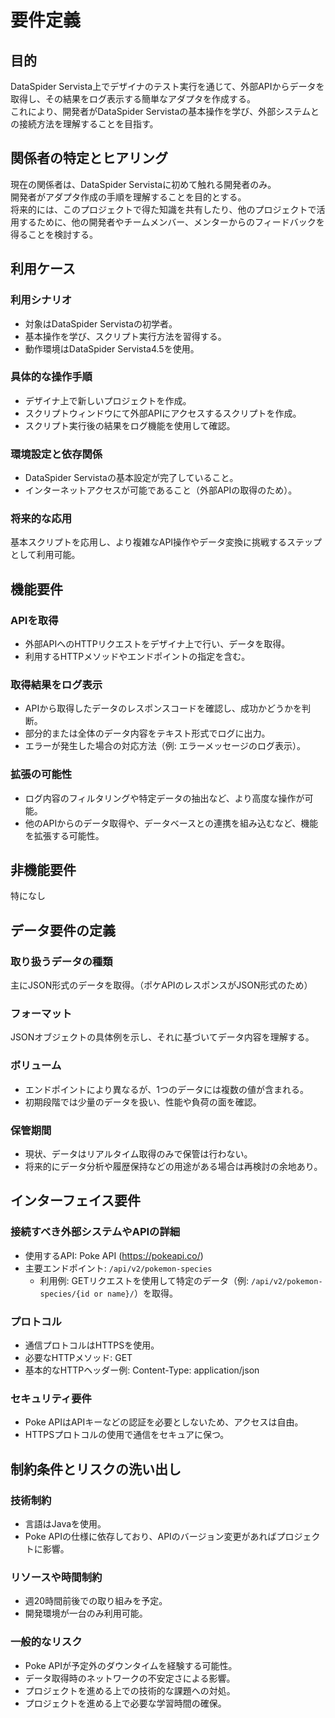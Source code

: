 # 要件定義

## 目的
DataSpider Servista上でデザイナのテスト実行を通じて、外部APIからデータを取得し、その結果をログ表示する簡単なアダプタを作成する。  
これにより、開発者がDataSpider Servistaの基本操作を学び、外部システムとの接続方法を理解することを目指す。

## 関係者の特定とヒアリング
現在の関係者は、DataSpider Servistaに初めて触れる開発者のみ。  
開発者がアダプタ作成の手順を理解することを目的とする。  
将来的には、このプロジェクトで得た知識を共有したり、他のプロジェクトで活用するために、他の開発者やチームメンバー、メンターからのフィードバックを得ることを検討する。

## 利用ケース

### 利用シナリオ
- 対象はDataSpider Servistaの初学者。  
- 基本操作を学び、スクリプト実行方法を習得する。
- 動作環境はDataSpider Servista4.5を使用。

### 具体的な操作手順
- デザイナ上で新しいプロジェクトを作成。
- スクリプトウィンドウにて外部APIにアクセスするスクリプトを作成。
- スクリプト実行後の結果をログ機能を使用して確認。

### 環境設定と依存関係
- DataSpider Servistaの基本設定が完了していること。
- インターネットアクセスが可能であること（外部APIの取得のため）。

### 将来的な応用
基本スクリプトを応用し、より複雑なAPI操作やデータ変換に挑戦するステップとして利用可能。

## 機能要件

### APIを取得
- 外部APIへのHTTPリクエストをデザイナ上で行い、データを取得。
- 利用するHTTPメソッドやエンドポイントの指定を含む。

### 取得結果をログ表示
- APIから取得したデータのレスポンスコードを確認し、成功かどうかを判断。
- 部分的または全体のデータ内容をテキスト形式でログに出力。
- エラーが発生した場合の対応方法（例: エラーメッセージのログ表示）。

### 拡張の可能性
- ログ内容のフィルタリングや特定データの抽出など、より高度な操作が可能。
- 他のAPIからのデータ取得や、データベースとの連携を組み込むなど、機能を拡張する可能性。

## 非機能要件
特になし

## データ要件の定義

### 取り扱うデータの種類
主にJSON形式のデータを取得。（ポケAPIのレスポンスがJSON形式のため）

### フォーマット
JSONオブジェクトの具体例を示し、それに基づいてデータ内容を理解する。

### ボリューム
- エンドポイントにより異なるが、1つのデータには複数の値が含まれる。
- 初期段階では少量のデータを扱い、性能や負荷の面を確認。

### 保管期間
- 現状、データはリアルタイム取得のみで保管は行わない。
- 将来的にデータ分析や履歴保持などの用途がある場合は再検討の余地あり。

## インターフェイス要件

### 接続すべき外部システムやAPIの詳細
- 使用するAPI: Poke API (https://pokeapi.co/)
- 主要エンドポイント: `/api/v2/pokemon-species`
  - 利用例: GETリクエストを使用して特定のデータ（例: `/api/v2/pokemon-species/{id or name}/`）を取得。

### プロトコル
- 通信プロトコルはHTTPSを使用。
- 必要なHTTPメソッド: GET
- 基本的なHTTPヘッダー例: Content-Type: application/json

### セキュリティ要件
- Poke APIはAPIキーなどの認証を必要としないため、アクセスは自由。
- HTTPSプロトコルの使用で通信をセキュアに保つ。

## 制約条件とリスクの洗い出し

### 技術制約
- 言語はJavaを使用。
- Poke APIの仕様に依存しており、APIのバージョン変更があればプロジェクトに影響。

### リソースや時間制約
- 週20時間前後での取り組みを予定。
- 開発環境が一台のみ利用可能。

### 一般的なリスク
- Poke APIが予定外のダウンタイムを経験する可能性。
- データ取得時のネットワークの不安定さによる影響。
- プロジェクトを進める上での技術的な課題への対処。
- プロジェクトを進める上で必要な学習時間の確保。
